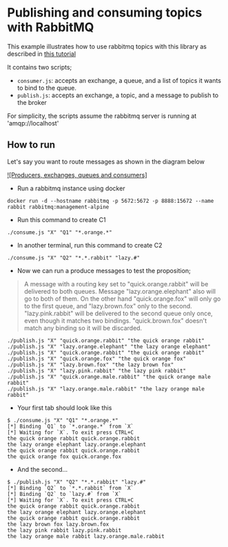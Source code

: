 # Publishing and consuming topics with RabbitMQ

This example illustrates how to use rabbitmq topics with this library as described in [this tutorial](https://www.rabbitmq.com/tutorials/tutorial-five-javascript.html) 

It contains two scripts;
- `consumer.js`: accepts an exchange, a queue, and a list of topics it wants to bind to the queue.
- `publish.js`: accepts an exchange, a topic, and a message to publish to the broker

For simplicity, the scripts assume the rabbitmq server is running at 'amqp://localhost'

## How to run

Let's say you want to route messages as shown in the diagram below

[![Producers, exchanges, queues and consumers]](https://www.rabbitmq.com/img/tutorials/python-five.png)

- Run a rabbitmq instance using docker

```
docker run -d --hostname rabbitmq -p 5672:5672 -p 8888:15672 --name rabbit rabbitmq:management-alpine
```



- Run this command to create C1

```
./consume.js "X" "Q1" "*.orange.*"
```

- In another terminal, run this command to create C2

```
./consume.js "X" "Q2" "*.*.rabbit" "lazy.#"
```

- Now we can run a produce messages to test the proposition;

> A message with a routing key set to "quick.orange.rabbit" will be delivered to both queues. Message "lazy.orange.elephant" also will go to both of them. On the other hand "quick.orange.fox" will only go to the first queue, and "lazy.brown.fox" only to the second. "lazy.pink.rabbit" will be delivered to the second queue only once, even though it matches two bindings. "quick.brown.fox" doesn't match any binding so it will be discarded.

```
./publish.js "X" "quick.orange.rabbit" "the quick orange rabbit"
./publish.js "X" "lazy.orange.elephant" "the lazy orange elephant"
./publish.js "X" "quick.orange.rabbit" "the quick orange rabbit"
./publish.js "X" "quick.orange.fox" "the quick orange fox"
./publish.js "X" "lazy.brown.fox" "the lazy brown fox"
./publish.js "X" "lazy.pink.rabbit" "the lazy pink rabbit"
./publish.js "X" "quick.orange.male.rabbit" "the quick orange male rabbit"
./publish.js "X" "lazy.orange.male.rabbit" "the lazy orange male rabbit"
```

- Your first tab should look like this

```
$ ./consume.js "X" "Q1" "*.orange.*"             
[*] Binding `Q1` to `*.orange.*` from `X`
[*] Waiting for `X`. To exit press CTRL+C
the quick orange rabbit quick.orange.rabbit
the lazy orange elephant lazy.orange.elephant
the quick orange rabbit quick.orange.rabbit
the quick orange fox quick.orange.fox

```

- And the second...
```
$ ./publish.js "X" "Q2" "*.*.rabbit" "lazy.#"     
[*] Binding `Q2` to `*.*.rabbit` from `X`
[*] Binding `Q2` to `lazy.#` from `X`
[*] Waiting for `X`. To exit press CTRL+C
the quick orange rabbit quick.orange.rabbit
the lazy orange elephant lazy.orange.elephant
the quick orange rabbit quick.orange.rabbit
the lazy brown fox lazy.brown.fox
the lazy pink rabbit lazy.pink.rabbit
the lazy orange male rabbit lazy.orange.male.rabbit
```